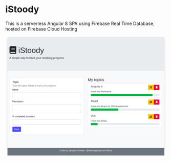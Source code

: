 # iStoody

This is a serverless Angular 8 SPA using Firebase Real Time Database, hosted on Firebase Cloud Hosting

![Home](https://github.com/janynnegomes/istoody/raw/master/screenshot.png)
